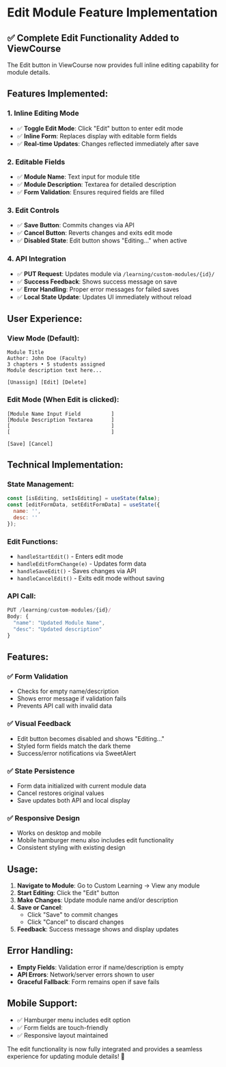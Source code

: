 # Edit Module Feature Implementation

## ✅ **Complete Edit Functionality Added to ViewCourse**

The Edit button in ViewCourse now provides full inline editing capability for module details.

## **Features Implemented:**

### **1. Inline Editing Mode**
- ✅ **Toggle Edit Mode**: Click "Edit" button to enter edit mode
- ✅ **Inline Form**: Replaces display with editable form fields
- ✅ **Real-time Updates**: Changes reflected immediately after save

### **2. Editable Fields**
- ✅ **Module Name**: Text input for module title
- ✅ **Module Description**: Textarea for detailed description
- ✅ **Form Validation**: Ensures required fields are filled

### **3. Edit Controls**
- ✅ **Save Button**: Commits changes via API
- ✅ **Cancel Button**: Reverts changes and exits edit mode
- ✅ **Disabled State**: Edit button shows "Editing..." when active

### **4. API Integration**
- ✅ **PUT Request**: Updates module via `/learning/custom-modules/{id}/`
- ✅ **Success Feedback**: Shows success message on save
- ✅ **Error Handling**: Proper error messages for failed saves
- ✅ **Local State Update**: Updates UI immediately without reload

## **User Experience:**

### **View Mode (Default):**
```
Module Title
Author: John Doe (Faculty)
3 chapters • 5 students assigned
Module description text here...

[Unassign] [Edit] [Delete]
```

### **Edit Mode (When Edit is clicked):**
```
[Module Name Input Field          ]
[Module Description Textarea      ]
[                                 ]
[                                 ]

[Save] [Cancel]
```

## **Technical Implementation:**

### **State Management:**
```javascript
const [isEditing, setIsEditing] = useState(false);
const [editFormData, setEditFormData] = useState({
  name: '',
  desc: ''
});
```

### **Edit Functions:**
- `handleStartEdit()` - Enters edit mode
- `handleEditFormChange(e)` - Updates form data
- `handleSaveEdit()` - Saves changes via API
- `handleCancelEdit()` - Exits edit mode without saving

### **API Call:**
```javascript
PUT /learning/custom-modules/{id}/
Body: {
  "name": "Updated Module Name",
  "desc": "Updated description"
}
```

## **Features:**

### **✅ Form Validation**
- Checks for empty name/description
- Shows error message if validation fails
- Prevents API call with invalid data

### **✅ Visual Feedback**
- Edit button becomes disabled and shows "Editing..."
- Styled form fields match the dark theme
- Success/error notifications via SweetAlert

### **✅ State Persistence**
- Form data initialized with current module data
- Cancel restores original values
- Save updates both API and local display

### **✅ Responsive Design**
- Works on desktop and mobile
- Mobile hamburger menu also includes edit functionality
- Consistent styling with existing design

## **Usage:**

1. **Navigate to Module**: Go to Custom Learning → View any module
2. **Start Editing**: Click the "Edit" button
3. **Make Changes**: Update module name and/or description
4. **Save or Cancel**: 
   - Click "Save" to commit changes
   - Click "Cancel" to discard changes
5. **Feedback**: Success message shows and display updates

## **Error Handling:**

- **Empty Fields**: Validation error if name/description is empty
- **API Errors**: Network/server errors shown to user
- **Graceful Fallback**: Form remains open if save fails

## **Mobile Support:**

- ✅ Hamburger menu includes edit option
- ✅ Form fields are touch-friendly
- ✅ Responsive layout maintained

The edit functionality is now fully integrated and provides a seamless experience for updating module details! 🎉